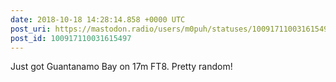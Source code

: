 ```yaml
---
date: 2018-10-18 14:28:14.858 +0000 UTC
post_uri: https://mastodon.radio/users/m0puh/statuses/100917110031615497
post_id: 100917110031615497
---
```

Just got Guantanamo Bay on 17m FT8. Pretty random!


